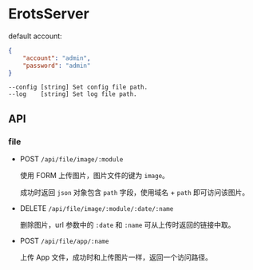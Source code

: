 # ErotsServer

default account:
```json
{
    "account": "admin",
    "password": "admin"
}
```

```
--config [string] Set config file path.
--log    [string] Set log file path.
```


## API

### file

- POST `/api/file/image/:module`

    使用 FORM 上传图片，图片文件的键为 `image`。

    成功时返回 `json` 对象包含 `path` 字段，使用域名 + `path` 即可访问该图片。

- DELETE `/api/file/image/:module/:date/:name`

    删除图片，url 参数中的 `:date` 和 `:name` 可从上传时返回的链接中取。

- POST `/api/file/app/:name`

    上传 App 文件，成功时和上传图片一样，返回一个访问路径。
